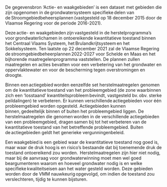 De gegevensbron ‘Actie- en waakgebieden’ is een dataset  met gebieden die zijn opgenomen in de grondwatersysteem specifieke delen van de Stroomgebiedbeheersplannen (vastgesteld op 18 december 2015 door de Vlaamse Regering voor de periode 2016-2021).  
 
Deze actie- en waakgebieden zijn vastgesteld in de herstelprogramma’s voor grondwaterlichamen in ontoereikende kwantitatieve toestand binnen het Centraal Vlaams Systeem, het Brulandkrijtsysteem en het Sokkelsysteem. Ten laatste op 22 december 2021 zal de Vlaamse Regering de stroomgebiedbeheerplannen 2022-2027 voor Schelde en Maas en het bijhorende maatregelenprogramma vaststellen. De plannen zullen maatregelen en acties bevatten voor een verbetering van het grondwater en oppervlaktewater en voor de bescherming tegen overstromingen en droogte.  

 
Binnen een actiegebied worden eenzelfde set herstelmaatregelen genomen om de kwantitatieve toestand van het probleemgebied (de zone waarbinnen zich een ‘losstaand’ kwantiteitsprobleem bevindt, vastgesteld bv. obv. sterke peildalingen) te verbeteren. Er kunnen verschillende actiegebieden voor één probleemgebied worden opgesteld. Actiegebieden kunnen binnen, gedeeltelijk binnen of buiten het probleemgebied liggen. De herstelmaatregelen die genomen worden in de verschillende actiegebieden van een probleemgebied, dragen samen bij tot het verbeteren van de kwantitatieve toestand van het betreffende probleemgebied. Buiten de actiegebieden geldt het generieke vergunningenbeleid.  

 
Een waakgebied is een gebied waar de kwantitatieve toestand nog goed is, maar waar de druk hoog is en risico’s bestaande dat bij toenemende druk de toestand ontoereikend zou worden.  
Herstelmaatregelen zijn hier niet nodig, maar bij de aanvraag voor grondwaterwinning moet men wel goed beargumenteren waarom en hoeveel grondwater nodig is en welke specifieke kwaliteitseisen aan het water gesteld worden. Deze gebieden worden door de VMM nauwkeurig opgevolgd, om indien de toestand zou verslechteren, tijdig te kunnen bijsturen.  

